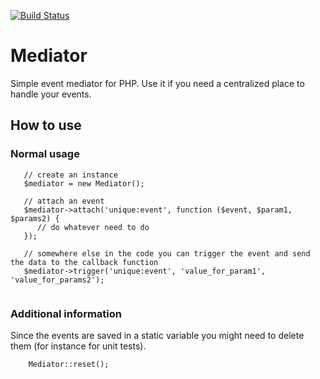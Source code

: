 [![Build Status](https://travis-ci.org/messyOne/Mediator.svg?branch=master)](https://travis-ci.org/messyOne/Mediator)

# Mediator
Simple event mediator for PHP. Use it if you need a centralized place to handle your events. 

## How to use
### Normal usage
```
   // create an instance
   $mediator = new Mediator();
   
   // attach an event
   $mediator->attach('unique:event', function ($event, $param1, $params2) {
      // do whatever need to do
   });
   
   // somewhere else in the code you can trigger the event and send the data to the callback function
   $mediator->trigger('unique:event', 'value_for_param1', 'value_for_params2');
   
```
### Additional information
Since the events are saved in a static variable you might need to delete them (for instance for unit tests).
```
    Mediator::reset();
```
